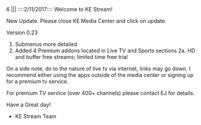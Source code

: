 6
||| 
::::2/11/2017::::
Welcome to KE Stream! 

New Update. Please close KE Media Center and click on update. 

Version 0.23
1. Submenus more detailed
2. Added 4 Premium addons located in Live TV and Sports sections
    2a. HD and buffer free streams; limited time free trial

On a side note, do to the nature of live tv via internet, links may go down. I recommend either using the apps outside of the media center or signing up for a premium tv service.

For premium TV service (over 400+ channels) please contact EJ for details. 

Have a Great day!

- KE Stream Team
